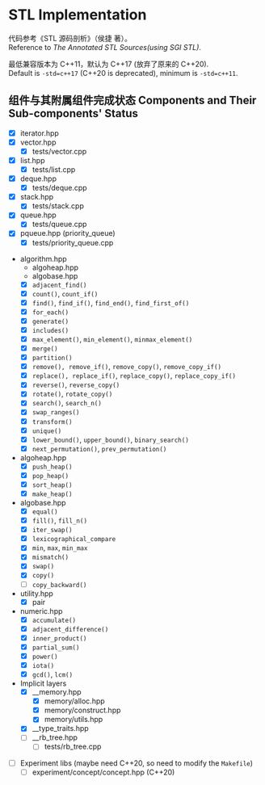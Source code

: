 # STL Implementation
代码参考《STL 源码剖析》（侯捷 著）。  
Reference to *The Annotated STL Sources(using SGI STL)*.   

最低兼容版本为 C++11，默认为 C++17 (放弃了原来的 C++20).  
Default is `-std=c++17` (C++20 is deprecated), minimum is `-std=c++11`.  


## 组件与其附属组件完成状态 Components and Their Sub-components' Status
- [x] iterator.hpp
- [x] vector.hpp
  - [x] tests/vector.cpp
- [x] list.hpp
  - [x] tests/list.cpp
- [x] deque.hpp
  - [x] tests/deque.cpp
- [x] stack.hpp
  - [x] tests/stack.cpp
- [x] queue.hpp
  - [x] tests/queue.cpp
- [x] pqueue.hpp (priority_queue)
  - [x] tests/priority_queue.cpp
- algorithm.hpp
  - algoheap.hpp
  - algobase.hpp
  - [x] `adjacent_find()`
  - [x] `count()`, `count_if()`
  - [x] `find()`, `find_if()`, `find_end()`, `find_first_of()`
  - [x] `for_each()`
  - [x] `generate()`
  - [x] `includes()`
  - [x] `max_element()`, `min_element()`, `minmax_element()`
  - [x] `merge()`
  - [x] `partition()`
  - [x] `remove(), remove_if()`, `remove_copy()`, `remove_copy_if()`
  - [x] `replace(), replace_if()`, `replace_copy()`, `replace_copy_if()`
  - [x] `reverse()`, `reverse_copy()`
  - [x] `rotate()`, `rotate_copy()`
  - [x] `search()`, `search_n()`
  - [x] `swap_ranges()`
  - [x] `transform()`
  - [x] `unique()`
  - [x] `lower_bound()`, `upper_bound()`, `binary_search()`
  - [x] `next_permutation()`, `prev_permutation()`
- algoheap.hpp
  - [x] `push_heap()`
  - [x] `pop_heap()`
  - [x] `sort_heap()`
  - [x] `make_heap()`
- algobase.hpp
  - [x] `equal()`
  - [x] `fill()`, `fill_n()`
  - [x] `iter_swap()`
  - [x] `lexicographical_compare`
  - [x] `min`, `max`, `min_max`
  - [x] `mismatch()`
  - [x] `swap()`
  - [x] `copy()`
  - [ ] `copy_backward()`
- utility.hpp
  - [x] pair
- numeric.hpp
  - [x] `accumulate()`
  - [x] `adjacent_difference()`
  - [x] `inner_product()`
  - [x] `partial_sum()`
  - [x] `power()`
  - [x] `iota()`
  - [x] `gcd()`, `lcm()`
- Implicit layers
  - [x] __memory.hpp
    - [x] memory/alloc.hpp
    - [x] memory/construct.hpp
    - [x] memory/utils.hpp
  - [x] __type_traits.hpp
  - [ ] __rb_tree.hpp
    - [ ] tests/rb_tree.cpp
- [ ] Experiment libs (maybe need C++20, so need to modify the `Makefile`)
  - [ ] experiment/concept/concept.hpp (C++20)
